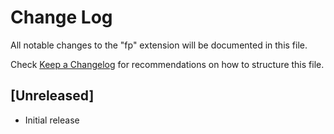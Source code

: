 # Change Log

All notable changes to the "fp" extension will be documented in this file.

Check [Keep a Changelog](http://keepachangelog.com/) for recommendations on how to structure this file.

## [Unreleased]

- Initial release